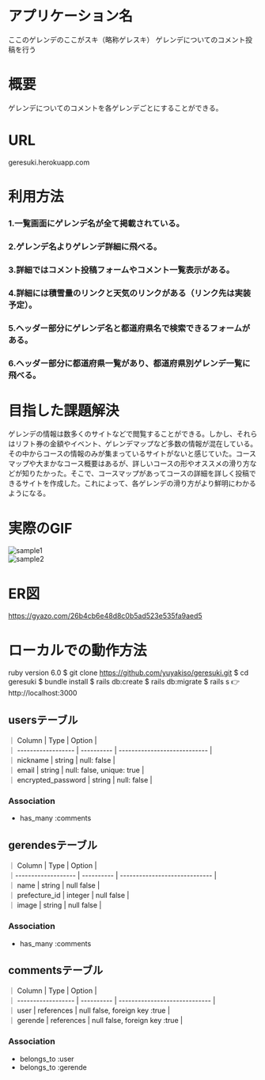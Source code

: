# アプリケーション名
ここのゲレンデのここがスキ（略称ゲレスキ）
ゲレンデについてのコメント投稿を行う

# 概要
ゲレンデについてのコメントを各ゲレンデごとにすることができる。

# URL
geresuki.herokuapp.com

# 利用方法
### 1.一覧画面にゲレンデ名が全て掲載されている。
### 2.ゲレンデ名よりゲレンデ詳細に飛べる。
### 3.詳細ではコメント投稿フォームやコメント一覧表示がある。
### 4.詳細には積雪量のリンクと天気のリンクがある（リンク先は実装予定）。
### 5.ヘッダー部分にゲレンデ名と都道府県名で検索できるフォームがある。
### 6.ヘッダー部分に都道府県一覧があり、都道府県別ゲレンデ一覧に飛べる。

# 目指した課題解決
ゲレンデの情報は数多くのサイトなどで閲覧することができる。しかし、それらはリフト券の金額やイベント、ゲレンデマップなど多数の情報が混在している。その中からコースの情報のみが集まっているサイトがないと感じていた。コースマップや大まかなコース概要はあるが、詳しいコースの形やオススメの滑り方などが知りたかった。そこで、コースマップがあってコースの詳細を詳しく投稿できるサイトを作成した。これによって、各ゲレンデの滑り方がより鮮明にわかるようになる。

# 実際のGIF
![sample1](https://gyazo.com/a52210301e1af3b2abb23040774ffa09/raw)  
![sample2](https://gyazo.com/f7a52fc01d4214428a2fb4fd5f812ce0/raw)


# ER図
https://gyazo.com/26b4cb6e48d8c0b5ad523e535fa9aed5

# ローカルでの動作方法
ruby version 6.0
$ git clone https://github.com/yuyakiso/geresuki.git
$ cd geresuki
$ bundle install
$ rails db:create
$ rails db:migrate
$ rails s
👉 http://localhost:3000


## usersテーブル
｜ Column             | Type       | Option                       |  
｜ ------------------ | ---------- | ---------------------------- |  
｜ nickname           | string     | null: false                  |  
｜ email              | string     | null: false, unique: true    |  
｜ encrypted_password | string     | null: false                  |  

### Association
- has_many :comments

## gerendesテーブル
｜ Column             | Type       | Option                        |  
｜------------------- | ---------- | ----------------------------- |  
｜ name               | string     | null false                    |  
｜ prefecture_id      | integer    | null false                    |  
｜ image              | string     | null false                    |  

### Association
- has_many :comments

## commentsテーブル
｜ Column             | Type       | Option                        |  
｜ ------------------ | ---------- | ----------------------------- |  
｜ user               | references | null false, foreign key :true |  
｜ gerende            | references | null false, foreign key :true |  

### Association
- belongs_to :user
- belongs_to :gerende
